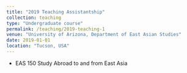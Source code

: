 ```yaml
---
title: "2019 Teaching Assistantship"
collection: teaching
type: "Undergraduate course"
permalink: /teaching/2019-teaching-1
venue: "University of Arizona, Department of East Asian Studies"
date: 2019-01-01
location: "Tucson, USA"
---
```


* EAS 150 Study Abroad to and from East Asia 
